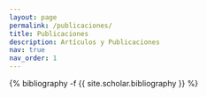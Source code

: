```yaml
---
layout: page
permalink: /publicaciones/
title: Publicaciones
description: Artículos y Publicaciones 
nav: true
nav_order: 1
---
```


<!-- _pages/publications.md -->
<div class="publications">

{% bibliography -f {{ site.scholar.bibliography }} %}

</div>

